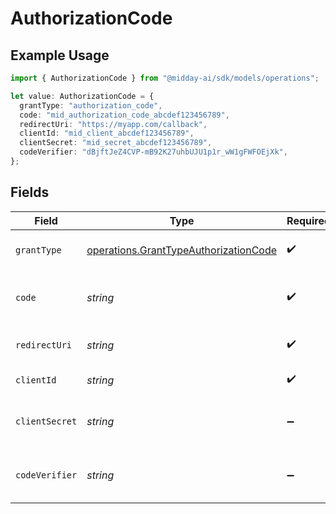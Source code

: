 # AuthorizationCode

## Example Usage

```typescript
import { AuthorizationCode } from "@midday-ai/sdk/models/operations";

let value: AuthorizationCode = {
  grantType: "authorization_code",
  code: "mid_authorization_code_abcdef123456789",
  redirectUri: "https://myapp.com/callback",
  clientId: "mid_client_abcdef123456789",
  clientSecret: "mid_secret_abcdef123456789",
  codeVerifier: "dBjftJeZ4CVP-mB92K27uhbUJU1p1r_wW1gFWFOEjXk",
};
```

## Fields

| Field                                                                                          | Type                                                                                           | Required                                                                                       | Description                                                                                    | Example                                                                                        |
| ---------------------------------------------------------------------------------------------- | ---------------------------------------------------------------------------------------------- | ---------------------------------------------------------------------------------------------- | ---------------------------------------------------------------------------------------------- | ---------------------------------------------------------------------------------------------- |
| `grantType`                                                                                    | [operations.GrantTypeAuthorizationCode](../../models/operations/granttypeauthorizationcode.md) | :heavy_check_mark:                                                                             | OAuth grant type, must be 'authorization_code'                                                 | authorization_code                                                                             |
| `code`                                                                                         | *string*                                                                                       | :heavy_check_mark:                                                                             | Authorization code received from authorization endpoint                                        | mid_authorization_code_abcdef123456789                                                         |
| `redirectUri`                                                                                  | *string*                                                                                       | :heavy_check_mark:                                                                             | Redirect URI used in authorization request                                                     | https://myapp.com/callback                                                                     |
| `clientId`                                                                                     | *string*                                                                                       | :heavy_check_mark:                                                                             | Client ID of the OAuth application                                                             | mid_client_abcdef123456789                                                                     |
| `clientSecret`                                                                                 | *string*                                                                                       | :heavy_minus_sign:                                                                             | Client secret of the OAuth application (required for confidential clients)                     | mid_secret_abcdef123456789                                                                     |
| `codeVerifier`                                                                                 | *string*                                                                                       | :heavy_minus_sign:                                                                             | Code verifier for PKCE (required for public clients using PKCE)                                | dBjftJeZ4CVP-mB92K27uhbUJU1p1r_wW1gFWFOEjXk                                                    |
